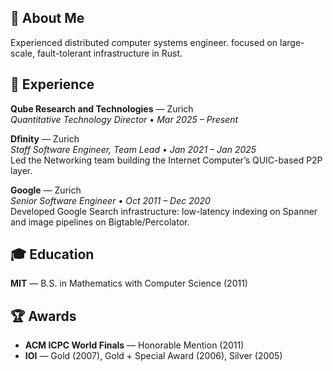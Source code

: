 ## 👋 About Me
Experienced distributed computer systems engineer. focused on large-scale, fault-tolerant infrastructure in Rust.

## 💼 Experience

**Qube Research and Technologies** — Zurich  
*Quantitative Technology Director* • *Mar 2025 – Present*

**Dfinity** — Zurich  
*Staff Software Engineer, Team Lead* • *Jan 2021 – Jan 2025*  
Led the Networking team building the Internet Computer’s QUIC-based P2P layer.

**Google** — Zurich  
*Senior Software Engineer* • *Oct 2011 – Dec 2020*  
Developed Google Search infrastructure: low-latency indexing on Spanner and image pipelines on Bigtable/Percolator.

## 🎓 Education

**MIT** — B.S. in Mathematics with Computer Science (2011)

## 🏆 Awards

- **ACM ICPC World Finals** — Honorable Mention (2011)  
- **IOI** — Gold (2007), Gold + Special Award (2006), Silver (2005)

